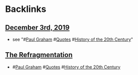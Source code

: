 
# Backlinks
## [December 3rd, 2019](<December 3rd, 2019.md>)
- see "#[Paul Graham](<Paul Graham.md>) #[Quotes](<Quotes.md>) #[History of the 20th Century](<History of the 20th Century.md>)"

## [The Refragmentation](<The Refragmentation.md>)
- #[Paul Graham](<Paul Graham.md>) #[Quotes](<Quotes.md>) #[History of the 20th Century](<History of the 20th Century.md>)

